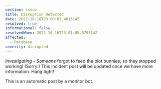 ```yaml
---
section: issue
title: Disruption Detected
date: 2022-10-16T23:00:05.461314Z
resolved: true
informational: false
resolvedWhen: 2022-10-16T23:01:05.979514Z
affected:
  - Database
severity: disrupted
---
```

*Investigating* - _Someone_ forgot to feed the plot bunnies, so they stopped working! (Sorry.) This incident post will be updated once we have more information. Hang tight!

This is an automatic post by a monitor bot.
        